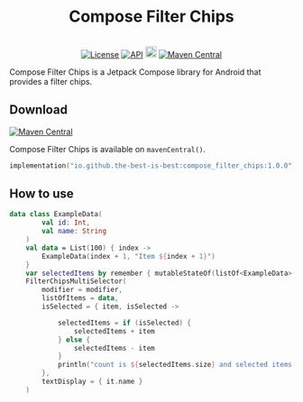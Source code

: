 <h1 align="center">Compose Filter Chips</h1><br>

<div align="center">
<a href="https://opensource.org/licenses/Apache-2.0"><img alt="License" src="https://img.shields.io/badge/License-Apache%202.0-blue.svg"/></a>
<a href="https://android-arsenal.com/api?level=21" rel="nofollow"><img alt="API" src="https://camo.githubusercontent.com/0eda703da08220e08354f624a3fc0023f10416a302565c69c3759bf6e0800d40/68747470733a2f2f696d672e736869656c64732e696f2f62616467652f4150492d32312532422d627269676874677265656e2e7376673f7374796c653d666c6174" data-canonical-src="https://img.shields.io/badge/API-21%2B-brightgreen.svg?style=flat" style="max-width: 100%;"></a>
<a href="https://github.com/the-best-is-best/"><img alt="Profile" src="https://img.shields.io/badge/github-%23181717.svg?&style=for-the-badge&logo=github&logoColor=white" height="20"/></a>
<a href="https://central.sonatype.com/search?q=io.github.the-best-is-best&smo=true"><img alt="Maven Central" src="https://img.shields.io/maven-central/v/io.github.the-best-is-best/compose_filter_chips"/></a>
</div>

Compose Filter Chips is a Jetpack Compose library for Android that provides a filter chips.

## Download

[![Maven Central](https://img.shields.io/maven-central/v/io.github.the-best-is-best/compose_filter_chips)](https://central.sonatype.com/artifact/io.github.the-best-is-best/compose_filter_chips)

Compose Filter Chips is available on `mavenCentral()`.

```kotlin
implementation("io.github.the-best-is-best:compose_filter_chips:1.0.0")
```

## How to use

```kotlin
data class ExampleData(
        val id: Int,
        val name: String
    )
    val data = List(100) { index ->
        ExampleData(index + 1, "Item ${index + 1}")
    }
    var selectedItems by remember { mutableStateOf(listOf<ExampleData>()) }
    FilterChipsMultiSelector(
        modifier = modifier,
        listOfItems = data,
        isSelected = { item, isSelected ->

            selectedItems = if (isSelected) {
                selectedItems + item
            } else {
                selectedItems - item
            }
            println("count is ${selectedItems.size} and selected items are $selectedItems")
        },
        textDisplay = { it.name }
    )
```